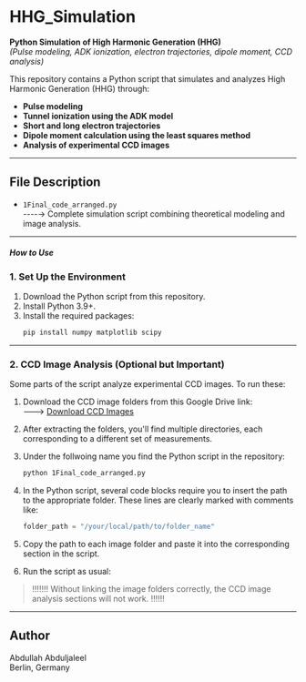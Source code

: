 # HHG_Simulation

**Python Simulation of High Harmonic Generation (HHG)**  
*(Pulse modeling, ADK ionization, electron trajectories, dipole moment, CCD analysis)*

This repository contains a Python script that simulates and analyzes High Harmonic Generation (HHG) through:

- **Pulse modeling**
- **Tunnel ionization using the ADK model**
- **Short and long electron trajectories**
- **Dipole moment calculation using the least squares method**
- **Analysis of experimental CCD images**

---

## File Description

- `1Final_code_arranged.py`  
  ----→ Complete simulation script combining theoretical modeling and image analysis.

---

##### How to Use

### 1. Set Up the Environment

1. Download the Python script from this repository.
2. Install Python 3.9+.
3. Install the required packages:
   ```bash
   pip install numpy matplotlib scipy
   ```

---

### 2. CCD Image Analysis (Optional but Important)

Some parts of the script analyze experimental CCD images. To run these:

1. Download the CCD image folders from this Google Drive link:  
   ---> [Download CCD Images](https://drive.google.com/drive/folders/1HNofMbrIi4xuuHdlKJX63B7u297RhJva)

2. After extracting the folders, you'll find multiple directories, each corresponding to a different set of measurements.

3. Under the follwoing name you find the Python script in the repository:

   ```bash
   python 1Final_code_arranged.py
   ```

4. In the Python script, several code blocks require you to insert the path to the appropriate folder. These lines are clearly marked with comments like:

   ```python
   folder_path = "/your/local/path/to/folder_name"
   ```

5. Copy the path to each image folder and paste it into the corresponding section in the script.

6. Run the script as usual:
   

> !!!!!!!   Without linking the image folders correctly, the CCD image analysis sections will not work. !!!!!!

---

## Author

Abdullah Abduljaleel  
Berlin, Germany
